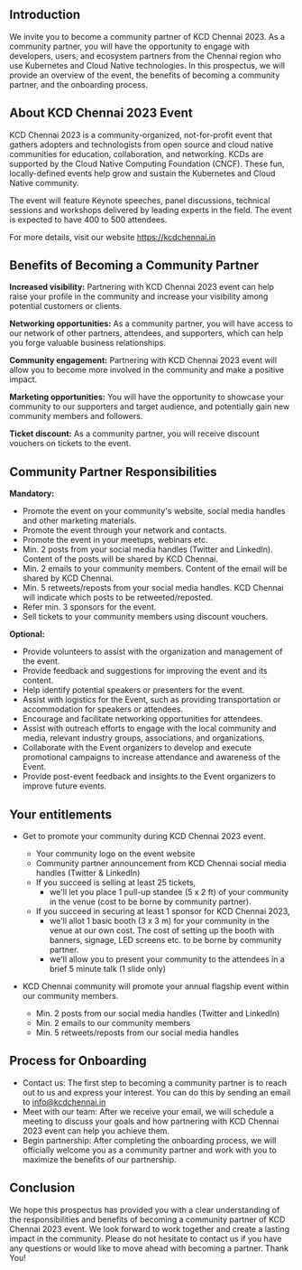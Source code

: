 ## Introduction

We invite you to become a community partner of KCD Chennai 2023. As a community partner, you will have the opportunity to engage with developers, users, and ecosystem partners from the Chennai region who use Kubernetes and Cloud Native technologies. In this prospectus, we will provide an overview of the event, the benefits of becoming a community partner, and the onboarding process.

## About KCD Chennai 2023 Event

KCD Chennai 2023 is a community-organized, not-for-profit event that gathers adopters and technologists from open source and cloud native communities for education, collaboration, and networking. KCDs are supported by the Cloud Native Computing Foundation (CNCF). These fun, locally-defined events help grow and sustain the Kubernetes and Cloud Native community.

The event will feature Keynote speeches, panel discussions, technical sessions and workshops delivered by leading experts in the field. The event is expected to have 400 to 500 attendees.

For more details, visit our website https://kcdchennai.in

## Benefits of Becoming a Community Partner

**Increased visibility:** Partnering with KCD Chennai 2023 event can help raise your profile in the community and increase your visibility among potential customers or clients.

**Networking opportunities:** As a community partner, you will have access to our network of other partners, attendees, and supporters, which can help you forge valuable business relationships.

**Community engagement:** Partnering with KCD Chennai 2023 event will allow you to become more involved in the community and make a positive impact.

**Marketing opportunities:** You will have the opportunity to showcase your community to our supporters and target audience, and potentially gain new community members and followers.

**Ticket discount:** As a community partner, you will receive discount vouchers on tickets to the event.

## Community Partner Responsibilities

**Mandatory:**
- Promote the event on your community's website, social media handles and other marketing materials.
- Promote the event through your network and contacts.
- Promote the event in your meetups, webinars etc.
- Min. 2 posts from your social media handles (Twitter and LinkedIn). Content of the posts will be shared by KCD Chennai.
- Min. 2 emails to your community members. Content of the email will be shared by KCD Chennai.
- Min. 5 retweets/reposts from your social media handles. KCD Chennai will indicate which posts to be retweeted/reposted.
- Refer min. 3 sponsors for the event.
- Sell tickets to your community members using discount vouchers.

**Optional:**
- Provide volunteers to assist with the organization and management of the event.
- Provide feedback and suggestions for improving the event and its content.
- Help identify potential speakers or presenters for the event.
- Assist with logistics for the Event, such as providing transportation or accommodation for speakers or attendees.
- Encourage and facilitate networking opportunities for attendees.
- Assist with outreach efforts to engage with the local community and media, relevant industry groups, associations, and organizations.
- Collaborate with the Event organizers to develop and execute promotional campaigns to increase attendance and awareness of the Event.
- Provide post-event feedback and insights to the Event organizers to improve future events.

## Your entitlements

- Get to promote your community during KCD Chennai 2023 event.
  - Your community logo on the event website
  - Community partner announcement from KCD Chennai social media handles (Twitter & LinkedIn)
  - If you succeed is selling at least 25 tickets,
    - we'll let you place 1 pull-up standee (5 x 2 ft) of your community in the venue (cost to be borne by community partner).
  - If you succeed in securing at least 1 sponsor for KCD Chennai 2023,
    - we'll allot 1 basic booth (3 x 3 m) for your community in the venue at our own cost. The cost of setting up the booth with banners, signage, LED screens etc. to be borne by community partner.
    - we'll allow you to present your community to the attendees in a brief 5 minute talk (1 slide only)


- KCD Chennai community will promote your annual flagship event within our community members.
  - Min. 2 posts from our social media handles (Twitter and LinkedIn) 
  - Min. 2 emails to our community members
  - Min. 5 retweets/reposts from our social media handles

## Process for Onboarding

- Contact us: The first step to becoming a community partner is to reach out to us and express your interest. You can do this by sending an email to info@kcdchennai.in
- Meet with our team: After we receive your email, we will schedule a meeting to discuss your goals and how partnering with KCD Chennai 2023 event can help you achieve them.
- Begin partnership: After completing the onboarding process, we will officially welcome you as a community partner and work with you to maximize the benefits of our partnership.

## Conclusion

We hope this prospectus has provided you with a clear understanding of the responsibilities and benefits of becoming a community partner of KCD Chennai 2023 event. We look forward to work together and create a lasting impact in the community. Please do not hesitate to contact us if you have any questions or would like to move ahead with becoming a partner. Thank You!
